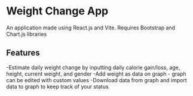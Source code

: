 # Weight Change App

An application made using React.js and Vite.
Requires Bootstrap and Chart.js libraries

## Features

-Estimate daily weight change by inputting daily calorie gain/loss, age, height, current weight, and gender
-Add weight as data on graph - graph can be edited with custom values
-Download data from graph and import data to graph to keep track of your status
